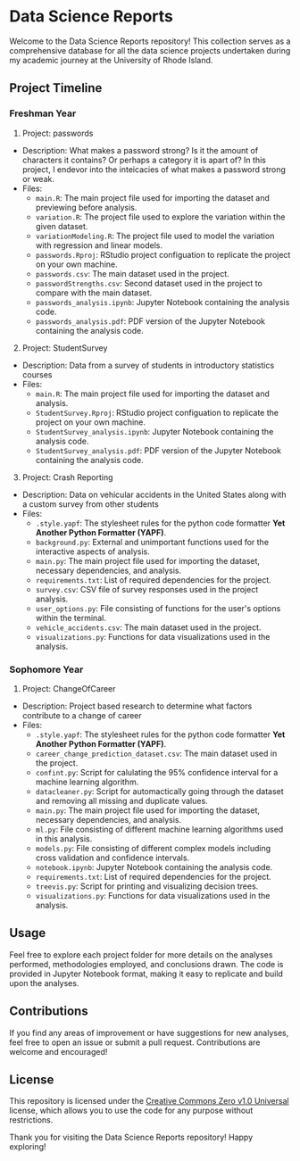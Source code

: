 # Data Science Reports
Welcome to the Data Science Reports repository! This collection serves as a comprehensive database for all the data science projects undertaken during my academic journey at the University of Rhode Island.

## Project Timeline

### Freshman Year
1. Project: passwords
  * Description: What makes a password strong? Is it the amount of characters it contains? Or perhaps a category it is apart of? In this project, I endevor into the inteicacies of what makes a password strong or weak.
  * Files:
    * `main.R`: The main project file used for importing the dataset and previewing before analysis.
    * `variation.R`: The project file used to explore the variation within the given dataset.
    * `variationModeling.R`: The project file used to model the variation with regression and linear models.
    * `passwords.Rproj`: RStudio project configuation to replicate the project on your own machine.
    * `passwords.csv`: The main dataset used in the project.
    * `passwordStrengths.csv`: Second dataset used in the project to compare with the main dataset.
    * `passwords_analysis.ipynb`: Jupyter Notebook containing the analysis code.
    * `passwords_analysis.pdf`: PDF version of the Jupyter Notebook containing the analysis code.
    <!-- * `passwords_analysis.ipynb`: Jupyter Notebook containing the analysis code.
    * `data/`: Directory containing relevant datasets
    * `results/`: Directory with the output and visualizations generated. -->

2. Project: StudentSurvey
  * Description: Data from a survey of students in introductory statistics courses
  * Files:
    * `main.R`: The main project file used for importing the dataset and analysis.
    * `StudentSurvey.Rproj`: RStudio project configuation to replicate the project on your own machine.
    * `StudentSurvey_analysis.ipynb`: Jupyter Notebook containing the analysis code.
    * `StudentSurvey_analysis.pdf`: PDF version of the Jupyter Notebook containing the analysis code.

3. Project: Crash Reporting
  * Description: Data on vehicular accidents in the United States along with a custom survey from other students
  * Files:
    * `.style.yapf`: The stylesheet rules for the python code formatter **Yet Another Python Formatter (YAPF)**.
    * `background.py`: External and unimportant functions used for the interactive aspects of analysis.
    * `main.py`: The main project file used for importing the dataset, necessary dependencies, and analysis.
    * `requirements.txt`: List of required dependencies for the project.
    * `survey.csv`: CSV file of survey responses used in the project analysis.
    * `user_options.py`: File consisting of functions for the user's options within the terminal.
    * `vehicle_accidents.csv`: The main dataset used in the project.
    * `visualizations.py`: Functions for data visualizations used in the analysis.

### Sophomore Year
1. Project: ChangeOfCareer
  * Description: Project based research to determine what factors contribute to a change of career
  * Files:
    * `.style.yapf`: The stylesheet rules for the python code formatter **Yet Another Python Formatter (YAPF)**.
    * `career_change_prediction_dataset.csv`: The main dataset used in the project.
    * `confint.py`: Script for calulating the 95% confidence interval for a machine learning algorithm.
    * `datacleaner.py`: Script for automactically going through the dataset and removing all missing and duplicate values.
    * `main.py`: The main project file used for importing the dataset, necessary dependencies, and analysis.
    * `ml.py`: File consisting of different machine learning algorithms used in this analysis.
    * `models.py`: File consisting of different complex models including cross validation and confidence intervals.
    * `notebook.ipynb`: Jupyter Notebook containing the analysis code.
    * `requirements.txt`: List of required dependencies for the project.
    * `treevis.py`: Script for printing and visualizing decision trees.
    * `visualizations.py`: Functions for data visualizations used in the analysis.

## Usage
Feel free to explore each project folder for more details on the analyses performed, methodologies employed, and conclusions drawn. The code is provided in Jupyter Notebook format, making it easy to replicate and build upon the analyses.

## Contributions
If you find any areas of improvement or have suggestions for new analyses, feel free to open an issue or submit a pull request. Contributions are welcome and encouraged!

## License
This repository is licensed under the [Creative Commons Zero v1.0 Universal](https://github.com/yestab335/data-science/blob/main/LICENSE) license, which allows you to use the code for any purpose without restrictions.

Thank you for visiting the Data Science Reports repository! Happy exploring!